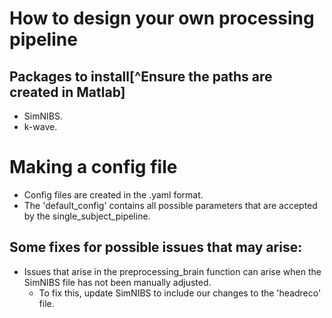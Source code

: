 # How to design your own processing pipeline
## Packages to install[^Ensure the paths are created in Matlab]
- SimNIBS.
- k-wave.

# Making a config file
- Config files are created in the .yaml format.
- The 'default_config' contains all possible parameters that are accepted by the single_subject_pipeline.

## Some fixes for possible issues that may arise:
- Issues that arise in the preprocessing_brain function can arise when the SimNIBS file has not been manually adjusted.
	- To fix this, update SimNIBS to include our changes to the 'headreco' file.